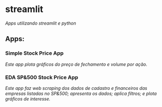 # streamlit
*Apps utilizando streamlit e python*

## Apps:

### Simple Stock Price App

*Este app plota gráficos do preço de fechamento e volume por ação.*

### EDA SP&500 Stock Price App

*Este app faz web scraping dos dados de cadastro e financeiros das empresas listadas no SP&500; apresenta os dados; aplica filtros; e plota gráficos de interesse.*


